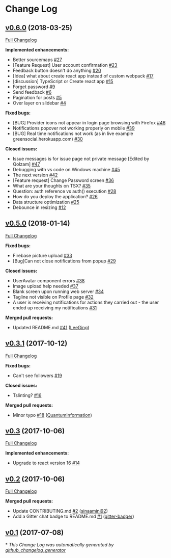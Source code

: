 # Change Log

## [v0.6.0](https://github.com/Qolzam/react-social-network/tree/v0.6.0) (2018-03-25)

[Full Changelog](https://github.com/Qolzam/react-social-network/compare/v0.5.0...v0.6.0)

**Implemented enhancements:**

-   Better sourcemaps [\#27](https://github.com/Qolzam/react-social-network/issues/27)
-   \[Feature Request\] User account confirmation [\#23](https://github.com/Qolzam/react-social-network/issues/23)
-   Feedback button doesn't do anything [\#20](https://github.com/Qolzam/react-social-network/issues/20)
-   \[Idea\] what about create react app instead of custom webpack [\#17](https://github.com/Qolzam/react-social-network/issues/17)
-   \[discussion\] TypeScript or Create react app [\#15](https://github.com/Qolzam/react-social-network/issues/15)
-   Forget password [\#9](https://github.com/Qolzam/react-social-network/issues/9)
-   Send feedback [\#6](https://github.com/Qolzam/react-social-network/issues/6)
-   Pagination for posts [\#5](https://github.com/Qolzam/react-social-network/issues/5)
-   Over layer on slidebar [\#4](https://github.com/Qolzam/react-social-network/issues/4)

**Fixed bugs:**

-   \[BUG\] Provider icons not appear in login page browsing with Firefox [\#46](https://github.com/Qolzam/react-social-network/issues/46)
-   Notifications popover not working properly on mobile [\#39](https://github.com/Qolzam/react-social-network/issues/39)
-   \[BUG\] Real time notifications not work \(as in live example greensocial.herokuapp.com\) [\#30](https://github.com/Qolzam/react-social-network/issues/30)

**Closed issues:**

-   Issue messages is for issue page not private message \[Edited by Qolzam\] [\#47](https://github.com/Qolzam/react-social-network/issues/47)
-   Debugging with vs code on Windows machine [\#45](https://github.com/Qolzam/react-social-network/issues/45)
-   The next version [\#42](https://github.com/Qolzam/react-social-network/issues/42)
-   \[Feature request\] Change Password screen [\#36](https://github.com/Qolzam/react-social-network/issues/36)
-   What are your thoughts on TSX? [\#35](https://github.com/Qolzam/react-social-network/issues/35)
-   Question: auth reference vs auth\(\) execution [\#28](https://github.com/Qolzam/react-social-network/issues/28)
-   How do you deploy the application? [\#26](https://github.com/Qolzam/react-social-network/issues/26)
-   Data structure optimization [\#25](https://github.com/Qolzam/react-social-network/issues/25)
-   Debounce in resizing [\#12](https://github.com/Qolzam/react-social-network/issues/12)

## [v0.5.0](https://github.com/Qolzam/react-social-network/tree/v0.5.0) (2018-01-14)

[Full Changelog](https://github.com/Qolzam/react-social-network/compare/v0.3.1...v0.5.0)

**Fixed bugs:**

-   Firebase picture upload [\#33](https://github.com/Qolzam/react-social-network/issues/33)
-   \[Bug\]Can not close notifications from popup [\#29](https://github.com/Qolzam/react-social-network/issues/29)

**Closed issues:**

-   UserAvatar component errors [\#38](https://github.com/Qolzam/react-social-network/issues/38)
-   Image upload help needed [\#37](https://github.com/Qolzam/react-social-network/issues/37)
-   Blank screen upon running web server [\#34](https://github.com/Qolzam/react-social-network/issues/34)
-   Tagline not visible on Profile page [\#32](https://github.com/Qolzam/react-social-network/issues/32)
-   A user is receiving notifications for actions they carried out - the user ended up receiving my notifications [\#31](https://github.com/Qolzam/react-social-network/issues/31)

**Merged pull requests:**

-   Updated README.md [\#41](https://github.com/Qolzam/react-social-network/pull/41) ([LeeGing](https://github.com/LeeGing))

## [v0.3.1](https://github.com/Qolzam/react-social-network/tree/v0.3.1) (2017-10-12)

[Full Changelog](https://github.com/Qolzam/react-social-network/compare/v0.3...v0.3.1)

**Fixed bugs:**

-   Can't see followers [\#19](https://github.com/Qolzam/react-social-network/issues/19)

**Closed issues:**

-   Tslinting? [\#16](https://github.com/Qolzam/react-social-network/issues/16)

**Merged pull requests:**

-   Minor typo [\#18](https://github.com/Qolzam/react-social-network/pull/18) ([QuantumInformation](https://github.com/QuantumInformation))

## [v0.3](https://github.com/Qolzam/react-social-network/tree/v0.3) (2017-10-06)

[Full Changelog](https://github.com/Qolzam/react-social-network/compare/v0.2...v0.3)

**Implemented enhancements:**

-   Upgrade to react version 16 [\#14](https://github.com/Qolzam/react-social-network/issues/14)

## [v0.2](https://github.com/Qolzam/react-social-network/tree/v0.2) (2017-10-06)

[Full Changelog](https://github.com/Qolzam/react-social-network/compare/v0.1...v0.2)

**Merged pull requests:**

-   Update CONTRIBUTING.md [\#2](https://github.com/Qolzam/react-social-network/pull/2) ([sinaamini92](https://github.com/sinaamini92))
-   Add a Gitter chat badge to README.md [\#1](https://github.com/Qolzam/react-social-network/pull/1) ([gitter-badger](https://github.com/gitter-badger))

## [v0.1](https://github.com/Qolzam/react-social-network/tree/v0.1) (2017-07-08)

\* _This Change Log was automatically generated by [github_changelog_generator](https://github.com/skywinder/Github-Changelog-Generator)_

